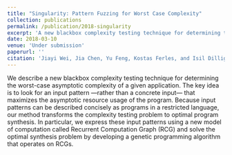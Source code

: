 ```yaml
---
title: "Singularity: Pattern Fuzzing for Worst Case Complexity"
collection: publications
permalink: /publication/2018-singularity
excerpt: 'A new blackbox complexity testing technique for determining the worst-case asymptotic complexity of a given application.'
date: 2018-03-10
venue: 'Under submission'
paperurl: ''
citation: 'Jiayi Wei, Jia Chen, Yu Feng, Kostas Ferles, and Isil Dillig. (2018). &quot;Singularity: Pattern Fuzzing for Worst Case Complexity.&quot; <i>ESEC/FSE</i>.'
---
```

We describe a new blackbox complexity testing technique for determining the worst-case asymptotic complexity of a given application. The key idea is to look for an input pattern —rather than a concrete input— that maximizes the asymptotic resource usage of the program. Because input patterns can be described concisely as programs in a restricted language, our method transforms the complexity testing problem to optimal program synthesis. In particular, we express these input patterns using a new model of computation called Recurrent Computation Graph (RCG) and solve the optimal synthesis problem by developing a genetic programming algorithm that operates on RCGs.
